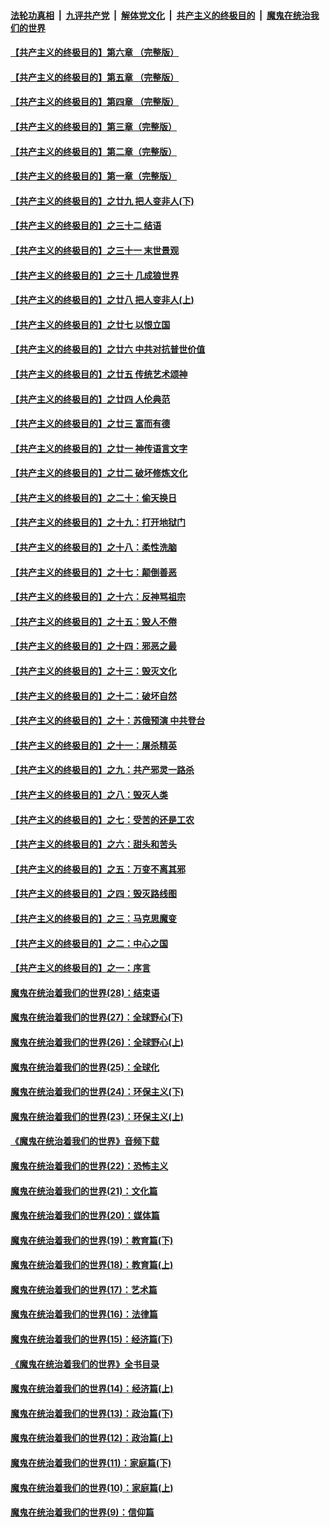 

####  [法轮功真相](../../../../basic/blob/master/README.md?t=06212131) &nbsp;|&nbsp; [九评共产党](../../../../9ping.md/blob/master/README.md?t=06212131) &nbsp;|&nbsp; [解体党文化](../../../../jtdwh.md/blob/master/README.md?t=06212131)  &nbsp;|&nbsp; [共产主义的终极目的](../../../../gczydzjmd.md/blob/master/README.md?t=06212131) &nbsp;|&nbsp; [魔鬼在统治我们的世界](../../../../mgztzwmdsj.md/blob/master/README.md?t=06212131) 

#### [【共产主义的终极目的】第六章 （完整版）](../pages/nsc422/n11428913.md?t=06212131) 

#### [【共产主义的终极目的】第五章 （完整版）](../pages/nsc422/n11428912.md?t=06212131) 

#### [【共产主义的终极目的】第四章 （完整版）](../pages/nsc422/n11428907.md?t=06212131) 

#### [【共产主义的终极目的】第三章（完整版）](../pages/nsc422/n11428848.md?t=06212131) 

#### [【共产主义的终极目的】第二章（完整版）](../pages/nsc422/n11428831.md?t=06212131) 

#### [【共产主义的终极目的】第一章（完整版）](../pages/nsc422/n11417651.md?t=06212131) 

#### [【共产主义的终极目的】之廿九 把人变非人(下)](../pages/nsc422/n11344140.md?t=06212131) 

#### [【共产主义的终极目的】之三十二 结语](../pages/nsc422/n11360535.md?t=06212131) 

#### [【共产主义的终极目的】之三十一 末世景观](../pages/nsc422/n11351129.md?t=06212131) 

#### [【共产主义的终极目的】之三十 几成狼世界](../pages/nsc422/n11348280.md?t=06212131) 

#### [【共产主义的终极目的】之廿八 把人变非人(上)](../pages/nsc422/n11340492.md?t=06212131) 

#### [【共产主义的终极目的】之廿七 以恨立国](../pages/nsc422/n11336944.md?t=06212131) 

#### [【共产主义的终极目的】之廿六 中共对抗普世价值](../pages/nsc422/n11324785.md?t=06212131) 

#### [【共产主义的终极目的】之廿五 传统艺术颂神](../pages/nsc422/n11296396.md?t=06212131) 

#### [【共产主义的终极目的】之廿四 人伦典范](../pages/nsc422/n11296397.md?t=06212131) 

#### [【共产主义的终极目的】之廿三 富而有德](../pages/nsc422/n11283598.md?t=06212131) 

#### [【共产主义的终极目的】之廿一 神传语言文字](../pages/nsc422/n11263265.md?t=06212131) 

#### [【共产主义的终极目的】之廿二 破坏修炼文化](../pages/nsc422/n11245728.md?t=06212131) 

#### [【共产主义的终极目的】之二十：偷天换日](../pages/nsc422/n11238846.md?t=06212131) 

#### [【共产主义的终极目的】之十九：打开地狱门](../pages/nsc422/n11206376.md?t=06212131) 

#### [【共产主义的终极目的】之十八：柔性洗脑](../pages/nsc422/n11199994.md?t=06212131) 

#### [【共产主义的终极目的】之十七：颠倒善恶](../pages/nsc422/n11179782.md?t=06212131) 

#### [【共产主义的终极目的】之十六：反神骂祖宗](../pages/nsc422/n11166798.md?t=06212131) 

#### [【共产主义的终极目的】之十五：毁人不倦](../pages/nsc422/n11166792.md?t=06212131) 

#### [【共产主义的终极目的】之十四：邪恶之最](../pages/nsc422/n11150249.md?t=06212131) 

#### [【共产主义的终极目的】之十三：毁灭文化](../pages/nsc422/n11135227.md?t=06212131) 

#### [【共产主义的终极目的】之十二：破坏自然](../pages/nsc422/n11135214.md?t=06212131) 

#### [【共产主义的终极目的】之十：苏俄预演 中共登台](../pages/nsc422/n11118424.md?t=06212131) 

#### [【共产主义的终极目的】之十一：屠杀精英](../pages/nsc422/n11118442.md?t=06212131) 

#### [【共产主义的终极目的】之九：共产邪灵一路杀](../pages/nsc422/n11114139.md?t=06212131) 

#### [【共产主义的终极目的】之八：毁灭人类](../pages/nsc422/n11108503.md?t=06212131) 

#### [【共产主义的终极目的】之七：受苦的还是工农](../pages/nsc422/n11101809.md?t=06212131) 

#### [【共产主义的终极目的】之六：甜头和苦头](../pages/nsc422/n11096971.md?t=06212131) 

#### [【共产主义的终极目的】之五：万变不离其邪](../pages/nsc422/n11091285.md?t=06212131) 

#### [【共产主义的终极目的】之四：毁灭路线图](../pages/nsc422/n11086284.md?t=06212131) 

#### [【共产主义的终极目的】之三：马克思魔变](../pages/nsc422/n11061941.md?t=06212131) 

#### [【共产主义的终极目的】之二：中心之国](../pages/nsc422/n11047728.md?t=06212131) 

#### [【共产主义的终极目的】之一：序言](../pages/nsc422/n11086077.md?t=06212131) 

#### [魔鬼在统治着我们的世界(28)：结束语](../pages/nsc422/n10936246.md?t=06212131) 

#### [魔鬼在统治着我们的世界(27)：全球野心(下)](../pages/nsc422/n10928319.md?t=06212131) 

#### [魔鬼在统治着我们的世界(26)：全球野心(上)](../pages/nsc422/n10900318.md?t=06212131) 

#### [魔鬼在统治着我们的世界(25)：全球化](../pages/nsc422/n10788205.md?t=06212131) 

#### [魔鬼在统治着我们的世界(24)：环保主义(下)](../pages/nsc422/n10695307.md?t=06212131) 

#### [魔鬼在统治着我们的世界(23)：环保主义(上)](../pages/nsc422/n10688613.md?t=06212131) 

#### [《魔鬼在统治着我们的世界》音频下载](../pages/nsc422/n10635553.md?t=06212131) 

#### [魔鬼在统治着我们的世界(22)：恐怖主义](../pages/nsc422/n10614727.md?t=06212131) 

#### [魔鬼在统治着我们的世界(21)：文化篇](../pages/nsc422/n10597706.md?t=06212131) 

#### [魔鬼在统治着我们的世界(20)：媒体篇](../pages/nsc422/n10586579.md?t=06212131) 

#### [魔鬼在统治着我们的世界(19)：教育篇(下)](../pages/nsc422/n10564808.md?t=06212131) 

#### [魔鬼在统治着我们的世界(18)：教育篇(上)](../pages/nsc422/n10526970.md?t=06212131) 

#### [魔鬼在统治着我们的世界(17)：艺术篇](../pages/nsc422/n10499093.md?t=06212131) 

#### [魔鬼在统治着我们的世界(16)：法律篇](../pages/nsc422/n10485969.md?t=06212131) 

#### [魔鬼在统治着我们的世界(15)：经济篇(下)](../pages/nsc422/n10469975.md?t=06212131) 

#### [《魔鬼在统治着我们的世界》全书目录](../pages/nsc422/n10464261.md?t=06212131) 

#### [魔鬼在统治着我们的世界(14)：经济篇(上)](../pages/nsc422/n10457370.md?t=06212131) 

#### [魔鬼在统治着我们的世界(13)：政治篇(下)](../pages/nsc422/n10448270.md?t=06212131) 

#### [魔鬼在统治着我们的世界(12)：政治篇(上)](../pages/nsc422/n10444576.md?t=06212131) 

#### [魔鬼在统治着我们的世界(11)：家庭篇(下)](../pages/nsc422/n10440961.md?t=06212131) 

#### [魔鬼在统治着我们的世界(10)：家庭篇(上)](../pages/nsc422/n10435448.md?t=06212131) 

#### [魔鬼在统治着我们的世界(9)：信仰篇](../pages/nsc422/n10432159.md?t=06212131) 

